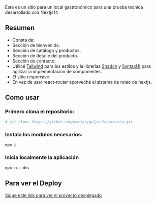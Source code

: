 Este es un sitio para un local gastronómico para una prueba técnica desarrollado con Nextjs14


 ## Resumen
- Consta de:
- Sección de bienvenida.
- Sección de catálogo y productos.
- Sección de detalle del producto.
- Sección de contacto.
- Utilicé [Tailwind](https://tailwindcss.com/) para los estilos y la librerías [Shadcn](https://ui.shadcn.com/) y [SyntaxUI](https://syntaxui.com/) para agilizar la implementación de componentes.
- El sitio responsive.
- En vez de usar react-router aporveché el sistema de ruteo de nextjs.

## Como usar

### Primero clona el repositorio:
```bash
# git clone https://github.com/matiasjgelpi/focacceria.git
```

### Instala los modulos necesarios:
```bash
npm i
```

### Inicia localmente la aplicación 
```bash
npm run dev
```


## Para ver el Deploy 
[Sigue este link para ver el proyecto desplegado](https://user-profile-page-two.vercel.app/)

